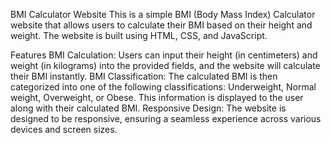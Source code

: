 BMI Calculator Website
This is a simple BMI (Body Mass Index) Calculator website that allows users to calculate their BMI based on their height and weight. The website is built using HTML, CSS, and JavaScript.

Features
BMI Calculation: Users can input their height (in centimeters) and weight (in kilograms) into the provided fields, and the website will calculate their BMI instantly.
BMI Classification: The calculated BMI is then categorized into one of the following classifications: Underweight, Normal weight, Overweight, or Obese. This information is displayed to the user along with their calculated BMI.
Responsive Design: The website is designed to be responsive, ensuring a seamless experience across various devices and screen sizes.
